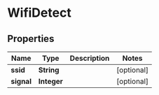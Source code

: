 

# WifiDetect


## Properties

| Name | Type | Description | Notes |
|------------ | ------------- | ------------- | -------------|
|**ssid** | **String** |  |  [optional] |
|**signal** | **Integer** |  |  [optional] |



